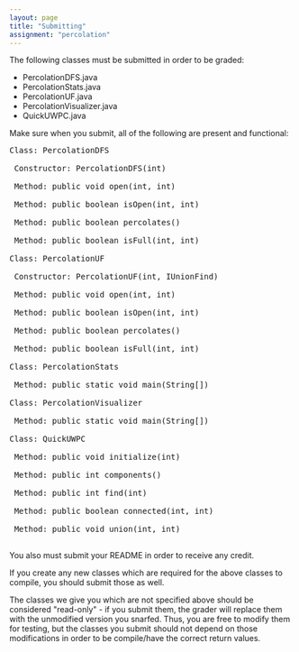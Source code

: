 ```yaml
---
layout: page
title: "Submitting"
assignment: "percolation"
---
```


The following classes must be submitted in order to be graded:
<ul>
<li> PercolationDFS.java </li>
<li> PercolationStats.java </li>
<li> PercolationUF.java </li>
<li> PercolationVisualizer.java </li>
<li> QuickUWPC.java </li>
</ul>

Make sure when you submit, all of the following are present and functional:

<pre>
Class: PercolationDFS<br>
 Constructor: PercolationDFS(int)<br>
 Method: public void open(int, int)<br>
 Method: public boolean isOpen(int, int)<br>
 Method: public boolean percolates()<br>
 Method: public boolean isFull(int, int)<br>
Class: PercolationUF<br>
 Constructor: PercolationUF(int, IUnionFind)<br>
 Method: public void open(int, int)<br>
 Method: public boolean isOpen(int, int)<br>
 Method: public boolean percolates()<br>
 Method: public boolean isFull(int, int)<br>
Class: PercolationStats<br>
 Method: public static void main(String[])<br>
Class: PercolationVisualizer<br>
 Method: public static void main(String[])<br>
Class: QuickUWPC<br>
 Method: public void initialize(int)<br>
 Method: public int components()<br>
 Method: public int find(int)<br>
 Method: public boolean connected(int, int)<br>
 Method: public void union(int, int)<br>
</pre>

You also must submit your README in order to receive any credit.

If you create any new classes which are required for the above classes to compile, you should submit those as well.

The classes we give you which are not specified above should be considered "read-only" - if you submit them, the grader will replace them with the unmodified version you snarfed. Thus, you are free to modify them for testing, but the classes you submit should not depend on those modifications in order to be compile/have the correct return values.
